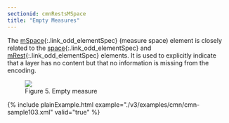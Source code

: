 ```yaml
---
sectionid: cmnRestsMSpace
title: "Empty Measures"
---
```




The [mSpace](/v3/elements/mSpace.html){:.link_odd_elementSpec} (<span class="expan">measure space</span>) element is closely
related to the [space](/v3/elements/space.html){:.link_odd_elementSpec} and [mRest](/v3/elements/mRest.html){:.link_odd_elementSpec} elements. It
is used to explicitly indicate that a layer has no content but that no information
is
missing from the encoding.


<figure class="figure">
   <img src="../../../../guidelines/3.0.0/Images/ExampleImages/mspace-300-20100514.png" class="img-responsive"></img>
   <figcaption class="figure-caption">Figure 5. Empty measure</figcaption>
</figure>
{% include plainExample.html example="./v3/examples/cmn/cmn-sample103.xml" valid="true" %}


